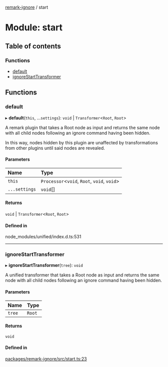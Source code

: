 [remark-ignore][1] / start

# Module: start

## Table of contents

### Functions

- [default][2]
- [ignoreStartTransformer][3]

## Functions

### default

▸ **default**(`this`, ...`settings`): `void` | `Transformer`<`Root`, `Root`>

A remark plugin that takes a Root node as input and returns the same node with
all child nodes following an ignore command having been hidden.

In this way, nodes hidden by this plugin are unaffected by transformations from
other plugins until said nodes are revealed.

#### Parameters

| Name          | Type                                        |
| :------------ | :------------------------------------------ |
| `this`        | `Processor`<`void`, `Root`, `void`, `void`> |
| `...settings` | `void`\[]                                   |

#### Returns

`void` | `Transformer`<`Root`, `Root`>

#### Defined in

node_modules/unified/index.d.ts:531

---

### ignoreStartTransformer

▸ **ignoreStartTransformer**(`tree`): `void`

A unified transformer that takes a Root node as input and returns the same node
with all child nodes following an ignore command having been hidden.

#### Parameters

| Name   | Type   |
| :----- | :----- |
| `tree` | `Root` |

#### Returns

`void`

#### Defined in

[packages/remark-ignore/src/start.ts:23][4]

[1]: ../README.md
[2]: start.md#default
[3]: start.md#ignorestarttransformer
[4]:
  https://github.com/Xunnamius/unified-utils/blob/7ddf2f1/packages/remark-ignore/src/start.ts#L23
